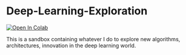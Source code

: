 # Deep-Learning-Exploration
[![Open In Colab](https://colab.research.google.com/assets/colab-badge.svg)](https://colab.research.google.com/github/jinglan-shi/deepbedmap/)

This is a sandbox containing whatever I do to explore new algorithms, architectures, innovation in the deep learning world.
